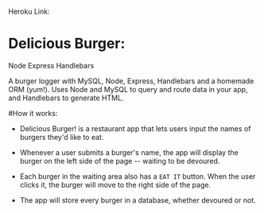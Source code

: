 Heroku Link:

# Delicious Burger:
Node Express Handlebars

A burger logger with MySQL, Node, Express, Handlebars and a homemade ORM (yum!). Uses Node and MySQL to query and route data in your app, and Handlebars to generate HTML.

#How it works:

* Delicious Burger! is a restaurant app that lets users input the names of burgers they'd like to eat.

* Whenever a user submits a burger's name, the app will display the burger on the left side of the page -- waiting to be devoured.

* Each burger in the waiting area also has a `EAT IT` button. When the user clicks it, the burger will move to the right side of the page.

* The app will store every burger in a database, whether devoured or not.
